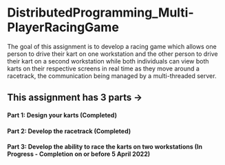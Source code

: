 # DistributedProgramming_Multi-PlayerRacingGame
The goal of this assignment is to develop a racing game which allows one person to drive their kart on one workstation and the other person to drive their kart on a second workstation while  both  individuals can view both karts on their respective screens in real time as they move  around a racetrack, the communication being managed by a multi-threaded server.


## This assignment has 3 parts ->

#### Part 1: Design your karts (Completed)
#### Part 2: Develop the racetrack (Completed)
#### Part 3: Develop the ability to race the karts on two workstations (In Progress - Completion on or before 5 April 2022)

